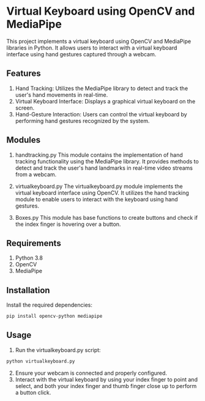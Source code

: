 # Virtual Keyboard using OpenCV and MediaPipe
This project implements a virtual keyboard using OpenCV and MediaPipe libraries in Python. It allows users to interact with a virtual keyboard interface using hand gestures captured through a webcam.

## Features

1. Hand Tracking: Utilizes the MediaPipe library to detect and track the user's hand movements in real-time.
2. Virtual Keyboard Interface: Displays a graphical virtual keyboard on the screen.
3. Hand-Gesture Interaction: Users can control the virtual keyboard by performing hand gestures recognized by the system.

## Modules
1. handtracking.py
This module contains the implementation of hand tracking functionality using the MediaPipe library. It provides methods to detect and track the user's hand landmarks in real-time video streams from a webcam.

2. virtualkeyboard.py
The virtualkeyboard.py module implements the virtual keyboard interface using OpenCV. It utilizes the hand tracking module to enable users to interact with the keyboard using hand gestures.

3. Boxes.py
This module has base functions to create buttons and check if the index finger is hovering over a button.

## Requirements
1. Python 3.8
2. OpenCV
3. MediaPipe

## Installation
Install the required dependencies:
```sh
pip install opencv-python mediapipe
```

## Usage
1. Run the virtualkeyboard.py script:
``` sh
python virtualkeyboard.py
```
2. Ensure your webcam is connected and properly configured.
3. Interact with the virtual keyboard by using your index finger to point and select, and both your index finger and thumb finger close up to perform a button click.




